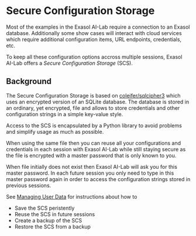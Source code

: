# Secure Configuration Storage

Most of the examples in the Exasol AI-Lab require a connection to an Exasol database. Additionally some show cases will interact with cloud services which require additional configuration items, URL endpoints, credentials, etc.

To keep all these configuration options accross multiple sessions, Exasol AI-Lab offers a _Secure Configuration Storage_ (SCS).

## Background

The Secure Configuration Storage is based on [coleifer/sqlcipher3](https://github.com/coleifer/sqlcipher3) which uses an encrypted version of an SQLite database. The database is stored in an ordinary, yet encrypted, file and allows to store credentials and other configuration strings in a simple key-value style.

Access to the SCS is encapsulated by a Python library to avoid problems and simplify usage as much as possible.

When using the same file then you can reuse all your configurations and credentials in each session with Exasol AI-Lab while still staying secure as the file is encrypted with a master password that is only known to you.

When file initially does not exist then Exasol AI-Lab will ask you for this master password. In each future session you only need to type in this master password again in order to access the configuration strings stored in previous sessions.

See [Managing User Data](managing_user_data.md) for instructions about how to
* Save the SCS peristently
* Reuse the SCS in future sessions
* Create a backup of the SCS
* Restore the SCS from a backup
